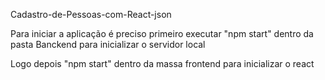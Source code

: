 Cadastro-de-Pessoas-com-React-json

Para iniciar a aplicação é preciso  primeiro executar "npm start" dentro da pasta Banckend para inicializar o servidor local

Logo depois "npm start" dentro da massa frontend para inicializar o react
